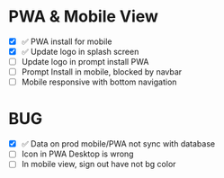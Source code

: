 # PWA & Mobile View
- [x] ✅ PWA install for mobile
- [x] ✅ Update logo in splash screen
- [ ] Update logo in prompt install PWA
- [ ] Prompt Install in mobile, blocked by navbar
- [ ] Mobile responsive with bottom navigation

# BUG
- [x] ✅ Data on prod mobile/PWA not sync with database
- [ ] Icon in PWA Desktop is wrong
- [ ] In mobile view, sign out have not bg color